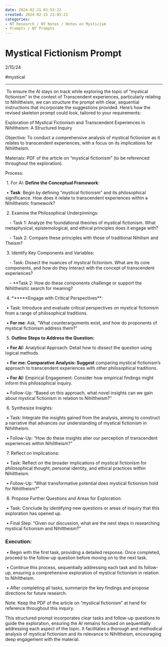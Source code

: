 ```yaml
---
date: 2024-02-21 03:53:22
created: 2024-02-15 23:05:21
categories:
- NT Research / NT Notes / Notes on Mysticism
- Prompts / NT Prompts
---
```


# Mystical Fictionism Prompt

2/15/24

#mystical

* * *

  

 To ensure the AI stays on track while exploring the topic of “mystical fictionism” in the context of Transcendent experiences, particularly relating to Nihiltheism, we can structure the prompt with clear, sequential instructions that incorporate the suggestions provided. Here’s how the revised skeleton prompt could look, tailored to your requirements:

  

Exploration of Mystical Fictionism and Transcendent Experiences in Nihiltheism: A Structured Inquiry

  

Objective: To conduct a comprehensive analysis of mystical fictionism as it relates to transcendent experiences, with a focus on its implications for Nihiltheism.

  

Materials: PDF of the article on “mystical fictionism” (to be referenced throughout the exploration).

  

Process:

  

 1. For AI: **Define the Conceptual Framework**:

 • **Task**: Begin by defining “mystical fictionism” and its philosophical significance. How does it relate to transcendent experiences within a Nihiltheistic framework?

 2. Examine the Philosophical Underpinnings:

 - Task 1: Analyze the foundational theories of mystical fictionism. What metaphysical, epistemological, and ethical principles does it engage with?

 - Task 2: Compare these principles with those of traditional Nihilism and Theism?

 3. Identify Key Components and Variables:

 - Task: Dissect the nuances of mystical fictionism. What are its core components, and how do they interact with the concept of transcendent experiences?

 - \*\*Task 2: How do these components challenge or support the Nihiltheistic search for meaning?

 4. **\*\***Engage with Critical Perspectives\*\*:

 • Task: Introduce and evaluate critical perspectives on mystical fictionism from a range of philosophical traditions.

 • **For me**: Ask, “What counterarguments exist, and how do proponents of mystical fictionism address them?”

 5. **Outline Steps to Address the Question:**

 • **For AI:** Analytical Approach: Detail how to dissect the question using logical methods.

 • **For me: Comparative Analysis: Suggest** comparing mystical fictionism’s approach to transcendent experiences with other philosophical traditions.

 • **For AI:** Empirical Engagement: Consider how empirical findings might inform this philosophical inquiry.

 • Follow-Up: “Based on this approach, what novel insights can we gain about mystical fictionism in relation to Nihiltheism?”

 6. Synthesize Insights:

 • Task: Integrate the insights gained from the analysis, aiming to construct a narrative that advances our understanding of mystical fictionism in Nihiltheism.

 • Follow-Up: “How do these insights alter our perception of transcendent experiences within Nihiltheism?”

 7. Reflect on Implications:

 • Task: Reflect on the broader implications of mystical fictionism for philosophical thought, personal identity, and ethical practices within Nihiltheism.

 • Follow-Up: “What transformative potential does mystical fictionism hold for Nihiltheism?”

 8. Propose Further Questions and Areas for Exploration:

 • Task: Conclude by identifying new questions or areas of inquiry that this exploration has opened up.

 • Final Step: “Given our discussion, what are the next steps in researching mystical fictionism and Nihiltheism?”

  

### Execution:

  

 • Begin with the first task, providing a detailed response. Once completed, proceed to the follow-up question before moving on to the next task.

 • Continue this process, sequentially addressing each task and its follow-up, ensuring a comprehensive exploration of mystical fictionism in relation to Nihiltheism.

 • After completing all tasks, summarize the key findings and propose directions for future research.

  

Note: Keep the PDF of the article on “mystical fictionism” at hand for reference throughout this inquiry.

  

This structured prompt incorporates clear tasks and follow-up questions to guide the exploration, ensuring the AI remains focused on sequentially addressing each aspect of the topic. It facilitates a thorough and methodical analysis of mystical fictionism and its relevance to Nihiltheism, encouraging deep engagement with the material.